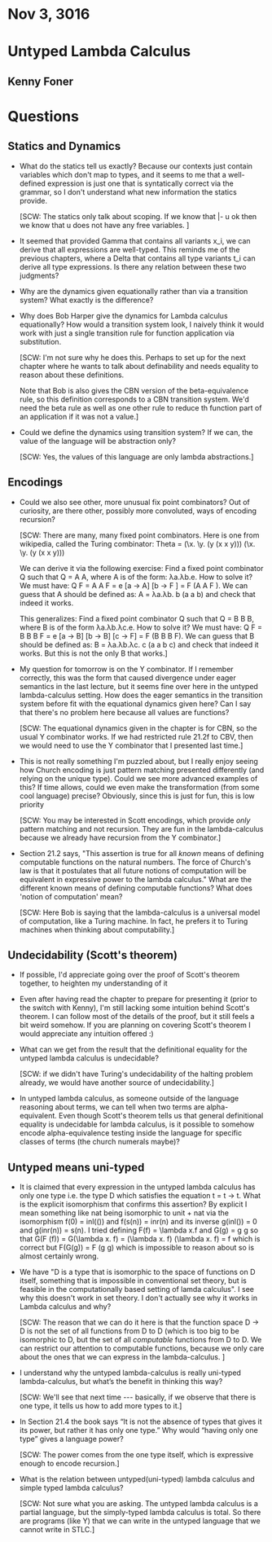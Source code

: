 # Nov 3, 3016

# Untyped Lambda Calculus
## Kenny Foner

# Questions

## Statics and Dynamics

- What do the statics tell us exactly? Because our contexts just contain
  variables which don't map to types, and it seems to me that a well-defined
  expression is just one that is syntatically correct via the grammar, so I
  don't understand what new information the statics provide.

  [SCW:  The statics only talk about scoping.  If we know that
     |- u ok  then we know that u does not have any free variables. ]

- It seemed that provided Gamma that contains all variants x_i, we can derive
  that all expressions are well-typed. This reminds me of the previous
  chapters, where a Delta that contains all type variants t_i can derive all
  type expressions. Is there any relation between these two judgments?


- Why are the dynamics given equationally rather than via a transition system?
  What exactly is the difference?

- Why does Bob Harper give the dynamics for Lambda calculus equationally? How
  would a transition system look, I naively think it would work with just a
  single transition rule for function application via substitution.

  [SCW: I'm not sure why he does this. Perhaps to set up for the next chapter
  where he wants to talk about definability and needs equality to reason about
  these definitions.

  Note that Bob is also gives the CBN version of the beta-equivalence rule, so this
  definition corresponds to a CBN transition system. We'd need the beta rule
  as well as one other rule to reduce th function part of an application if it
  was not a value.]

- Could we define the dynamics using transition system? If we can, the value
  of the language will be abstraction only?

  [SCW: Yes, the values of this language are only lambda abstractions.]



## Encodings

- Could we also see other, more unusual fix point combinators? Out of
  curiosity, are there other, possibly more convoluted, ways of encoding
  recursion?

  [SCW: There are many, many fixed point combinators. Here is one 
  from wikipedia, called the Turing combinator:
	 Theta = (\x. \y. (y (x x y))) (\x. \y. (y (x x y)))

  We can derive it via the following exercise:
  Find a fixed point combinator Q such that Q = A A, where A is of the
  form: λa.λb.e.  How to solve it? We must have:
        Q F = A A F = e [a → A] [b → F ] = F (A A F ).
  We can guess that A should be defined as: A = λa.λb. b (a a b) and
  check that indeed it works.

  This generalizes:
  Find a fixed point combinator Q such that Q = B B B, where B is of the
  form  λa.λb.λc.e.  How to solve it? We must have:
        Q F = B B B F = e [a → B] [b → B] [c → F] = F (B B B F).
  We can guess that B should be defined as: B = λa.λb.λc. c (a a b c) and
  check that indeed it works. But this is not the only B that works.]

- My question for tomorrow is on the Y combinator. If I remember correctly,
  this was the form that caused divergence under eager semantics in the last
  lecture, but it seems fine over here in the untyped lambda-calculus
  setting. How does the eager semantics in the transition system before fit
  with the equational dynamics given here? Can I say that there's no problem
  here because all values are functions?

  [SCW: The equational dynamics given in the chapter is for CBN, so the
  usual Y combinator works.  If we had restricted rule 21.2f to CBV, then
  we would need to use the Y combinator that I presented last time.]

- This is not really something I'm puzzled about, but I really enjoy seeing
  how Church encoding is just pattern matching presented differently (and
  relying on the unique type). Could we see more advanced examples of this? If
  time allows, could we even make the transformation (from some cool language)
  precise? Obviously, since this is just for fun, this is low priority

  [SCW: You may be interested in Scott encodings, which provide *only* pattern
  matching and not recursion. They are fun in the lambda-calculus because we
  already have recursion from the Y combinator.]

- Section 21.2 says, "This assertion is true for all _known_ means of defining
  computable functions on the natural numbers. The force of Church's law is
  that it postulates that all future notions of computation will be equivalent
  in expressive power to the lambda calculus." What are the different known
  means of defining computable functions? What does 'notion of computation'
  mean?

  [SCW: Here Bob is saying that the lambda-calculus is a universal model of
  computation, like a Turing machine. In fact, he prefers it to Turing machines
  when thinking about computability.]

## Undecidability (Scott's theorem)

- If possible, I'd appreciate going over the proof of Scott's theorem
  together, to heighten my understanding of it

- Even after having read the chapter to prepare for presenting it (prior to
  the switch with Kenny), I'm still lacking some intuition behind Scott's
  theorem. I can follow most of the details of the proof, but it still feels a
  bit weird somehow. If you are planning on covering Scott's theorem I would
  appreciate any intuition offered :)

- What can we get from the result that the definitional equality for the
  untyped lambda calculus is undecidable?

  [SCW: if we didn't have Turing's undecidability of the halting problem
  already, we would have another source of undecidability.]

- In untyped lambda calculus, as someone outside of the language reasoning
  about terms, we can tell when two terms are alpha-equivalent. Even though
  Scott's theorem tells us that general definitional equality is undecidable
  for lambda calculus, is it possible to somehow encode alpha-equivalence
  testing inside the language for specific classes of terms (the church
  numerals maybe)?

## Untyped means uni-typed

- It is claimed that every expression in the untyped lambda calculus has only
  one type i.e. the type D which satisfies the equation t = t -> t. What is
  the explicit isomorphism that confirms this assertion? By explicit I mean
  something like nat being isomorphic to unit + nat via the isomorphism f(0) =
  inl(()) and f(s(n)) = inr(n) and its inverse g(inl()) = 0 and g(inr(n)) =
  s(n). I tried defining F(f) = \lambda x.f and G(g) = g g so that G(F (f)) =
  G(\lambda x. f) = (\lambda x. f) (\lambda x. f) = f which is correct but
  F(G(g)) = F (g g) which is impossible to reason about so is almost certainly
  wrong.

- We have "D is a type that is isomorphic to the space of functions on D
  itself, something that is impossible in conventional set theory, but is
  feasible in the computationally based setting of lamda calculus".
  I see why this doesn't work in set theory. I don't actually see why it works
  in Lambda calculus and why?

  [SCW: The reason that we can do it here is that the function space D -> D
  is not the set of all functions from D to D (which is too big to be isomorphic
  to D, but the set of all *computable* functions from D to D. We can restrict
  our attention to computable functions, because we only care about the ones
  that we can express in the lambda-calculus. ]

- I understand why the untyped lambda-calculus is really uni-typed
  lambda-calculus, but what’s the benefit in thinking this way?

  [SCW: We'll see that next time --- basically, if we observe that there is one
  type, it tells us how to add more types to it.]

- In Section 21.4 the book says “It is not the absence of types that gives it
  its power, but rather it has only one type.” Why would “having only one
  type” gives a language power?

  [SCW: The power comes from the one type itself, which is expressive enough
  to encode recursion.]

- What is the relation between untyped(uni-typed) lambda calculus and simple
  typed lambda calculus?

  [SCW: Not sure what you are asking. The untyped lambda calculus is a partial
  language, but the simply-typed lambda calculus is total. So there are programs
  (like Y) that we can write in the untyped language that we cannot write in
  STLC.]


